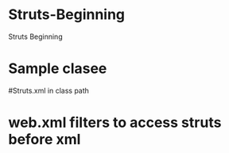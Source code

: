 # Struts-Beginning
Struts Beginning

# Sample clasee
#Struts.xml in class path 
# web.xml filters to access struts before xml
